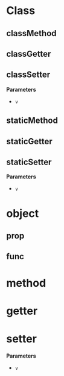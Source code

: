 # Class

## classMethod

## classGetter

## classSetter

**Parameters**

-   `v`  

## staticMethod

## staticGetter

## staticSetter

**Parameters**

-   `v`  

# object

## prop

## func

# method

# getter

# setter

**Parameters**

-   `v`  
